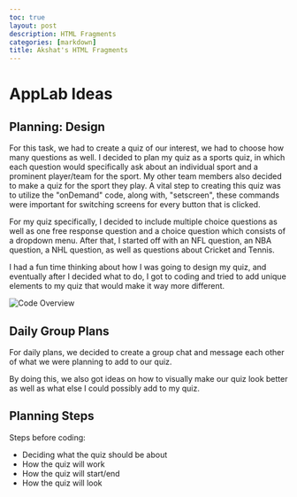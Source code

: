 ```yaml
---
toc: true
layout: post
description: HTML Fragments
categories: [markdown]
title: Akshat's HTML Fragments
---
```


# AppLab Ideas 

## Planning:  Design 

For this task, we had to create a quiz of our interest, we had to choose how many questions as well. I decided to plan my quiz as a sports quiz, in which each question would specifically ask about an individual sport and a prominent player/team for the sport. My other team members also decided to make a quiz for the sport they play. A vital step to creating this quiz was to utilize the "onDemand" code, along with, "setscreen", these commands were important for switching screens for every button that is clicked. 

For my quiz specifically, I decided to include multiple choice questions as well as one free response question and a choice question which consists of a dropdown menu. After that, I started off with an NFL question, an NBA question, a NHL question, as well as questions about Cricket and Tennis. 

I had a fun time thinking about how I was going to design my quiz, and eventually after I decided what to do, I got to coding and tried to add unique elements to my quiz that would make it way more different.

![Code Overview]({{site.baseurl}}/images/queenelizabeth.jpg)


## Daily Group Plans

For daily plans, we decided to create a group chat and message each other of what we were planning to add to our quiz.

By doing this, we also got ideas on how to visually make our quiz look better as well as what else I could possibly add to my quiz. 

## Planning Steps

Steps before coding:

- Deciding what the quiz should be about
- How the quiz will work
- How the quiz will start/end
- How the quiz will look


